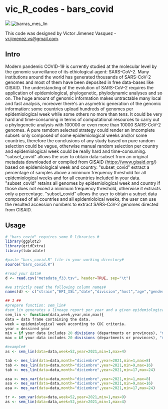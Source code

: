 # vic_R_codes - bars_covid

![](https://onlinelibrary.wiley.com/doi/10.1002/jmv.27261)
![barras_mes_lin](https://user-images.githubusercontent.com/89874227/150564002-35038c3f-f643-4194-863b-bc598fb6f363.jpg)

This code was designed by Victor Jimenez Vasquez - vr.jimenez.vs@gmail.com.
## Intro
Modern pandemic COVID-19 is currently studied at the molecular level by the genomic surveillance of its ethiological agent: SARS-CoV-2. Many institutions around the world has generated thousands of SARS-CoV-2 genomes and most of them have been deposited in free data-bases like GISAID. The understanding of the evolution of SARS-CoV-2 requires the application of epidemiological, phylogenetic, phylodynamic analyses and so on. The huge amount of genomic information makes untractable many local and fast analysis, moreover there's an asymetric generation of the genomic information: some countries upload hundreds of genomes per epidemiological week while some others no more than tens. It could be very hard and time-consuming in terms of computational resources to carry out a phylogenetic analysis with 100000 or even more than 10000 SARS-CoV-2 genomes. A pure ramdom selected strategy could render an imcomplete subset: only composed of some epidemiological weeks and/or some countries, therefore the conclusions of any study based on pure random selection could be vague, otherwise manual random selection per country and epidemiological week could be really hard and time-consuming. 
"subset_covid" allows the user to obtain data-subset from an original metadata downloaded or compiled from GISAID (https://www.gisaid.org/) based on epidemiological week and country. "subset_covid" extract a percentage of samples above a minimum frequency threshold for all epidemiological weeks and for all countries included in your data. "subset_covid" retains all genomes by epidemiological week and country if those does not exced a minimum frequency threshold, otherwise it extracts only a percentage. "subset_covid" allows the user to obtain a subset data composed of all countries and all epidemioloical weeks, the user can use the resulted accession numbers to extract SARS-CoV-2 genomes directed from GISAID.

## Usage 
```r
# "bars_covid" requires some R libraries #
library(ggplot2)
library(gridExtra)
library(lubridate)

#paste "bars_covid.R" file in your working directory#
source("bars_covid.R")

#read your data#
d <- read.csv("metadata_f33.tsv", header=TRUE, sep="\t")

#we strictly need the following column names#
names(d) <- c("strain","EPI_ISL","date","division","host","age","gender","pangolin_lineage","VOC.VOI")

## 1 ##
#prepare function: sem_lin#
#sem_lin generates a lineage report per year and a given epidemiological week for all divisions#
sem_lin <- function(data,week,year,min,max){
data = data frame containing the data. 
week = epidemiological week according to CDC criteria. 
year = dessired year 
min = if your data includes 20 divisions (departments or provinces), "min" argument specifies the first divion to plot, equals the minimun range of divisions to plot.   
max = if your data includes 20 divisions (departments or provinces), "max" argument specifies the last divions to plot, equals the maximum range of divisions to plot. 

#example#
as <- sem_lin(data=data,week=52,year=2021,min=1,max=4)

tab <- mes_lin(data=data,month="diciembre",year=2021,min=1,max=8)
tab <- mes_lin(data=data,month="diciembre",year=2021,min=9,max=16)
tab <- mes_lin(data=data,month="diciembre",year=2021,min=17,max=24)

asa <- mes_var(data=data,month="diciembre",year=2021,min=1,max=8)
asa <- mes_var(data=data,month="diciembre",year=2021,min=9,max=16)
asa <- mes_var(data=data,month="diciembre",year=2021,min=17,max=24)

tr <- sem_var(data=data,week=52,year=2021,min=1,max=9)
as <- sem_lin(data=data,week=52,year=2021,min=1,max=4)

```

